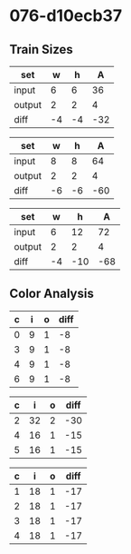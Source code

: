 # 076-d10ecb37
## Train Sizes

|set|w|h|A|
|---|---|---|---|
|input|6|6|36|
|output|2|2|4|
|diff|-4|-4|-32|


|set|w|h|A|
|---|---|---|---|
|input|8|8|64|
|output|2|2|4|
|diff|-6|-6|-60|


|set|w|h|A|
|---|---|---|---|
|input|6|12|72|
|output|2|2|4|
|diff|-4|-10|-68|


## Color Analysis

|c|i|o|diff|
|---|---|---|---|
|0|9|1|-8|
|3|9|1|-8|
|4|9|1|-8|
|6|9|1|-8|


|c|i|o|diff|
|---|---|---|---|
|2|32|2|-30|
|4|16|1|-15|
|5|16|1|-15|


|c|i|o|diff|
|---|---|---|---|
|1|18|1|-17|
|2|18|1|-17|
|3|18|1|-17|
|4|18|1|-17|

